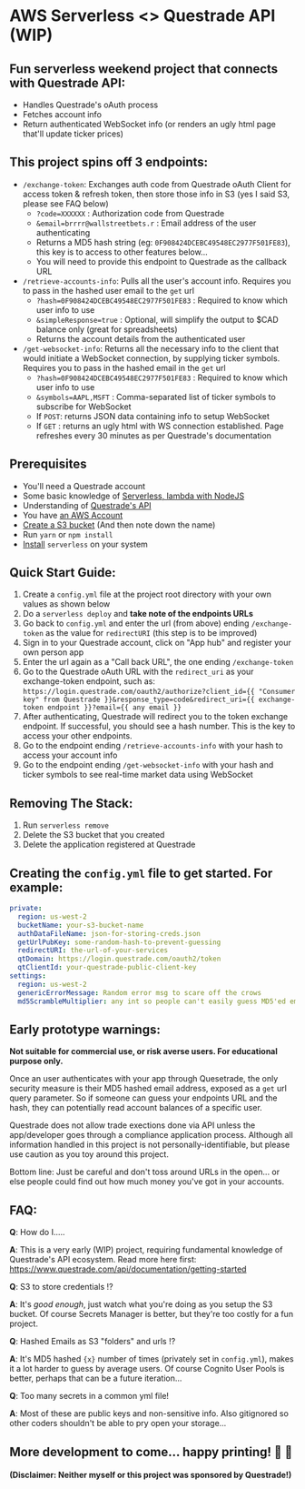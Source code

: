 # AWS Serverless <> Questrade API (WIP)

## Fun serverless weekend project that connects with Questrade API:
- Handles Questrade's oAuth process
- Fetches account info
- Return authenticated WebSocket info (or renders an ugly html page that'll update ticker prices)

## This project spins off 3 endpoints:
- `/exchange-token`: Exchanges auth code from Questrade oAuth Client for access token & refresh token, then store those info in S3 (yes I said S3, please see FAQ below)
  - `?code=XXXXXX` : Authorization code from Questrade
  - `&email=brrrr@wallstreetbets.r` : Email address of the user authenticating
  - Returns a MD5 hash string (eg: `0F908424DCEBC49548EC2977F501FE83`), this key is to access to other features below...
  - You will need to provide this endpoint to Questrade as the callback URL
- `/retrieve-accounts-info`: Pulls all the user's account info. Requires you to pass in the hashed user email to the `get` url
  - `?hash=0F908424DCEBC49548EC2977F501FE83` : Required to know which user info to use
  - `&simpleResponse=true` : Optional, will simplify the output to $CAD balance only (great for spreadsheets)
  - Returns the account details from the authenticated user
- `/get-websocket-info`: Returns all the necessary info to the client that would initiate a WebSocket connection, by supplying ticker symbols. Requires you to pass in the hashed email in the `get` url
  - `?hash=0F908424DCEBC49548EC2977F501FE83` : Required to know which user info to use
  - `&symbols=AAPL,MSFT` : Comma-separated list of ticker symbols to subscribe for WebSocket
  - If `POST`: returns JSON data containing info to setup WebSocket
  - If `GET` : returns an ugly html with WS connection established. Page refreshes every 30 minutes as per Questrade's documentation

## Prerequisites
- You'll need a Questrade account
- Some basic knowledge of [Serverless, lambda with NodeJS](https://www.serverless.com/framework/docs/providers/aws/guide/quick-start/)
- Understanding of [Questrade's API](https://www.questrade.com/api/documentation/getting-started)
- You have [an AWS Account](https://aws.amazon.com/)
- [Create a S3 bucket](https://docs.aws.amazon.com/AmazonS3/latest/user-guide/create-bucket.html) (And then note down the name)
- Run `yarn` or `npm install`
- [Install](https://www.npmjs.com/package/serverless) `serverless` on your system

## Quick Start Guide:
1. Create a `config.yml` file at the project root directory with your own values as shown below
1. Do a `serverless deploy` and **take note of the endpoints URLs**
1. Go back to `config.yml` and enter the url (from above) ending `/exchange-token` as the value for `redirectURI` (this step is to be improved)
1. Sign in to your Questrade account, click on "App hub" and register your own person app
1. Enter the url again as a "Call back URL", the one ending `/exchange-token`
1. Go to the Questrade oAuth URL with the `redirect_uri` as your exchange-token endpoint, such as: `https://login.questrade.com/oauth2/authorize?client_id={{ "Consumer key" from Questrade }}&response_type=code&redirect_uri={{ exchange-token endpoint }}?email={{ any email }}`
1. After authenticating, Questrade will redirect you to the token exchange endpoint. If successful, you should see a hash number. This is the key to access your other endpoints.
1. Go to the endpoint ending `/retrieve-accounts-info` with your hash to access your account info
1. Go to the endpoint ending `/get-websocket-info` with your hash and ticker symbols to see real-time market data using WebSocket

## Removing The Stack:
1. Run `serverless remove`
1. Delete the S3 bucket that you created
1. Delete the application registered at Questrade

## Creating the `config.yml` file to get started. For example:
```yml
private:
  region: us-west-2
  bucketName: your-s3-bucket-name
  authDataFileName: json-for-storing-creds.json
  getUrlPubKey: some-random-hash-to-prevent-guessing
  redirectURI: the-url-of-your-services
  qtDomain: https://login.questrade.com/oauth2/token
  qtClientId: your-questrade-public-client-key
settings:
  region: us-west-2
  genericErrorMessage: Random error msg to scare off the crows
  md5ScrambleMultiplier: any int so people can't easily guess MD5'ed emails
```

## Early prototype warnings:
**Not suitable for commercial use, or risk averse users. For educational purpose only.**

Once an user authenticates with your app through Quesetrade, the only security measure is their MD5 hashed email address, exposed as a `get` url query parameter. So if someone can guess your endpoints URL and the hash, they can potentially read account balances of a specific user.

Questrade does not allow trade exections done via API unless the app/developer goes through a compliance application process. Although all information handled in this project is not personally-identifiable, but please use caution as you toy around this project.

Bottom line: Just be careful and don't toss around URLs in the open... or else people could find out how much money you've got in your accounts.

## FAQ:
**Q**: How do I.....

**A**: This is a very early (WIP) project, requiring fundamental knowledge of Questrade's API ecosystem. Read more here first: https://www.questrade.com/api/documentation/getting-started

**Q**: S3 to store credentials !?

**A**: It's _good enough_, just watch what you're doing as you setup the S3 bucket. Of course Secrets Manager is better, but they're too costly for a fun project.

**Q**: Hashed Emails as S3 "folders" and urls !?

**A**: It's MD5 hashed `{x}` number of times (privately set in `config.yml`), makes it a lot harder to guess by average users. Of course Cognito User Pools is better, perhaps that can be a future iteration...

**Q**: Too many secrets in a common yml file!

**A**: Most of these are public keys and non-sensitive info. Also gitignored so other coders shouldn't be able to pry open your storage...

## More development to come... happy printing! 💎 🙌
#### (Disclaimer: Neither myself or this project was sponsored by Questrade!)
